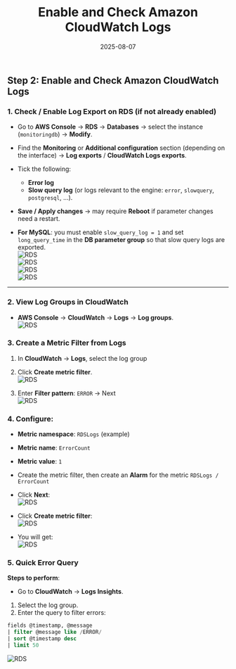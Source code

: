 ﻿---
title : "Enable and Check Amazon CloudWatch Logs "
date: 2025-08-07
weight : 2
chapter : false
pre : " <b> 1.2 </b> "
---

## Step 2: Enable and Check Amazon CloudWatch Logs

### 1. Check / Enable Log Export on RDS (if not already enabled)
- Go to **AWS Console** → **RDS** → **Databases** → select the instance (`monitoringdb`) → **Modify**.      
- Find the **Monitoring** or **Additional configuration** section (depending on the interface) → **Log exports** / **CloudWatch Logs exports**.  
- Tick the following:
  - **Error log**
  - **Slow query log** (or logs relevant to the engine: `error`, `slowquery`, `postgresql`, ...).  
- **Save / Apply changes** → may require **Reboot** if parameter changes need a restart.  
  
- **For MySQL**: you must enable `slow_query_log = 1` and set `long_query_time` in the **DB parameter group** so that slow query logs are exported.  
  ![RDS](https://github.com/TuananhHZ/Aws_Whorkshop.git/images/1.monitoring/1.2/1.2.1.png)  
  ![RDS](https://github.com/TuananhHZ/Aws_Whorkshop.git/images/1.monitoring/1.2/1.2.2.png)  
  ![RDS](https://github.com/TuananhHZ/Aws_Whorkshop.git/images/1.monitoring/1.2/1.2.3.png)  
  ![RDS](https://github.com/TuananhHZ/Aws_Whorkshop.git/images/1.monitoring/1.2/1.2.4.png)  

---

### 2. View Log Groups in CloudWatch
- **AWS Console** → **CloudWatch** → **Logs** → **Log groups**.  
  ![RDS](https://github.com/TuananhHZ/Aws_Whorkshop.git/images/1.monitoring/1.3/1.3.1.png)  

### 3. Create a Metric Filter from Logs

1. In **CloudWatch** → **Logs**, select the log group  
2. Click **Create metric filter**.  
   ![RDS](https://github.com/TuananhHZ/Aws_Whorkshop.git/images/1.monitoring/1.3/1.3.2.png)  

3. Enter **Filter pattern**: `ERROR` → Next  
   ![RDS](https://github.com/TuananhHZ/Aws_Whorkshop.git/images/1.monitoring/1.3/1.3.3.png)  

### 4. Configure:

- **Metric namespace**: `RDSLogs` (example)  
- **Metric name**: `ErrorCount`  
- **Metric value**: `1`  

- Create the metric filter, then create an **Alarm** for the metric `RDSLogs / ErrorCount`  
- Click **Next**:  
    ![RDS](https://github.com/TuananhHZ/Aws_Whorkshop.git/images/1.monitoring/1.3/1.3.4.png)  
- Click **Create metric filter**:   
    ![RDS](https://github.com/TuananhHZ/Aws_Whorkshop.git/images/1.monitoring/1.3/1.3.5.png)  
- You will get:   
    ![RDS](https://github.com/TuananhHZ/Aws_Whorkshop.git/images/1.monitoring/1.3/1.3.6.png)  

### 5. Quick Error Query
**Steps to perform**:

- Go to **CloudWatch** → **Logs Insights**.  
1. Select the log group.  
2. Enter the query to filter errors:  
```sql
fields @timestamp, @message
| filter @message like /ERROR/
| sort @timestamp desc
| limit 50
```
  ![RDS](https://github.com/TuananhHZ/Aws_Whorkshop.git/images/1.monitoring/1.3/1.3.7.png)